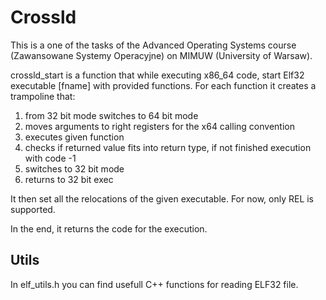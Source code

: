 # Crossld
This is a one of the tasks of the Advanced Operating Systems course (Zawansowane Systemy Operacyjne) on MIMUW 
(University of Warsaw).

crossld_start is a function that while executing x86_64 code, start Elf32 executable [fname] with provided functions.
For each function it creates a trampoline that:
1. from 32 bit mode switches to 64 bit mode
2. moves arguments to right registers for the x64 calling convention
3. executes given function
4. checks if returned value fits into return type, if not finished execution
    with code -1
5. switches to 32 bit mode
6. returns to 32 bit exec
  
It then set all the relocations of the given executable. 
For now, only REL is supported.
  
In the end, it returns the code for the execution.
 
## Utils 
In elf_utils.h you can find usefull C++ functions for reading ELF32 file.

